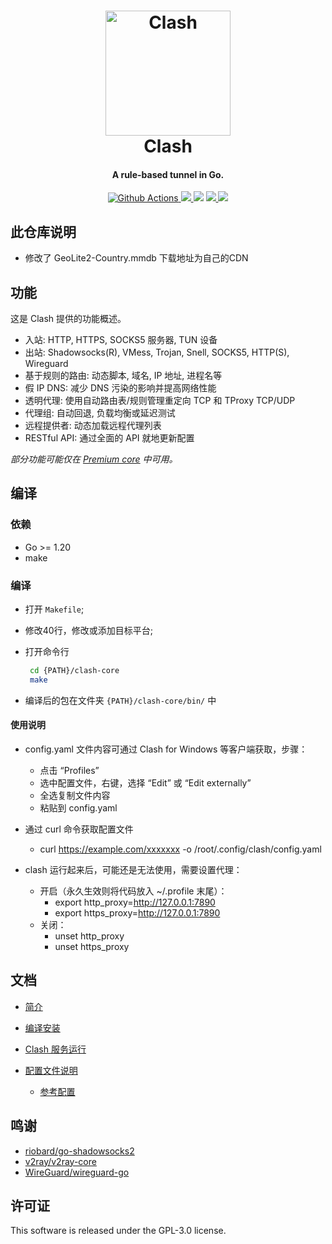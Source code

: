 <h1 align="center">
  <img src="docs/logo.png" alt="Clash" width="200">
  <br>Clash<br>
</h1>


<h4 align="center">A rule-based tunnel in Go.</h4>

<p align="center">
  <a href="https://github.com/deadmau5v/clash-core/actions">
    <img src="https://img.shields.io/github/actions/workflow/status/pfugwtg/clash-core/release.yml?branch=master&style=flat-square" alt="Github Actions">
  </a>
  <a href="https://goreportcard.com/report/github.com/deadmau5v/clash-core">
    <img src="https://goreportcard.com/badge/github.com/deadmau5v/clash-core?style=flat-square">
  </a>
  <img src="https://img.shields.io/github/go-mod/go-version/pfugwtg/clash-core?style=flat-square">
  <a href="https://github.com/deadmau5v/clash-core/releases">
    <img src="https://img.shields.io/github/release/pfugwtg/clash-core/all.svg?style=flat-square">
  </a>
  <a href="https://github.com/deadmau5v/clash-core/releases/tag/premium">
    <img src="https://img.shields.io/badge/release-Premium-00b4f0?style=flat-square">
  </a>
</p>

## 此仓库说明

- 修改了 GeoLite2-Country.mmdb 下载地址为自己的CDN

## 功能

这是 Clash 提供的功能概述。

- 入站: HTTP, HTTPS, SOCKS5 服务器, TUN 设备
- 出站: Shadowsocks(R), VMess, Trojan, Snell, SOCKS5, HTTP(S), Wireguard
- 基于规则的路由: 动态脚本, 域名, IP 地址, 进程名等
- 假 IP DNS: 减少 DNS 污染的影响并提高网络性能
- 透明代理: 使用自动路由表/规则管理重定向 TCP 和 TProxy TCP/UDP
- 代理组: 自动回退, 负载均衡或延迟测试
- 远程提供者: 动态加载远程代理列表
- RESTful API: 通过全面的 API 就地更新配置

*部分功能可能仅在 [Premium core](https://dreamacro.github.io/clash/premium/introduction.html) 中可用。*

## 编译

### 依赖

- Go >= 1.20
- make

### 编译

- 打开 `Makefile`;

- 修改40行，修改或添加目标平台;

- 打开命令行

  ```bash
   cd {PATH}/clash-core
   make
  ```

- 编译后的包在文件夹 `{PATH}/clash-core/bin/` 中

#### 使用说明

- config.yaml 文件内容可通过 Clash for Windows 等客户端获取，步骤：

  - 点击 “Profiles”
  - 选中配置文件，右键，选择 “Edit” 或 “Edit externally”
  - 全选复制文件内容
  - 粘贴到 config.yaml

- 通过 curl 命令获取配置文件

  - curl https://example.com/xxxxxxx -o /root/.config/clash/config.yaml

- clash 运行起来后，可能还是无法使用，需要设置代理：

  - 开启（永久生效则将代码放入 ~/.profile 末尾）：
    - export http_proxy=http://127.0.0.1:7890
    - export https_proxy=http://127.0.0.1:7890
  - 关闭：
    - unset http_proxy
    - unset https_proxy
  
## 文档

- [简介](docs/zh_CN/index.md)

- [编译安装](docs/zh_CN/introduction/getting-started.md)
- [Clash 服务运行](docs/zh_CN/introduction/service.md)
- [配置文件说明](docs/zh_CN/configuration/getting-started.md)
  - [参考配置](docs/zh_CN/configuration/configuration-reference.md)

## 鸣谢

- [riobard/go-shadowsocks2](https://github.com/riobard/go-shadowsocks2)
- [v2ray/v2ray-core](https://github.com/v2ray/v2ray-core)
- [WireGuard/wireguard-go](https://github.com/WireGuard/wireguard-go)

## 许可证

This software is released under the GPL-3.0 license.

